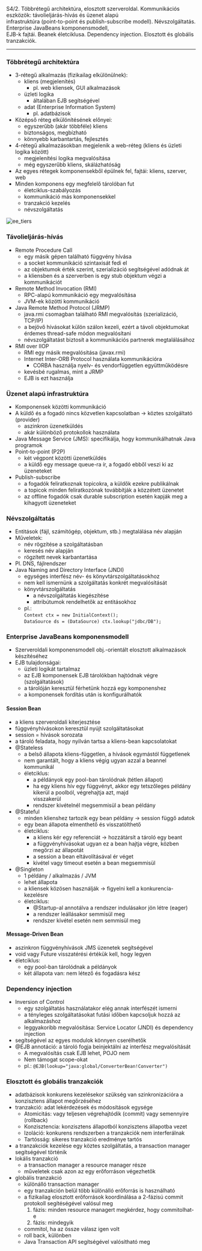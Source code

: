S4/2. Többrétegű architektúra, elosztott szerveroldal. Kommunikációs eszközök: távolieljárás-hívás és üzenet alapú  
infrastruktúra (point-to-point és publish-subscribe modell). Névszolgáltatás. Enterprise JavaBeans komponensmodell,  
EJB-k fajtái. Beanek életciklusa. Dependency injection. Elosztott és globális tranzakciók.

---
### Többrétegű architektúra
  - 3-rétegű alkalmazás (fizikailag elkülönülnek):
    - kliens (megjelenítés)
      - pl. web kliensek, GUI alkalmazások
    - üzleti logika
      - általában EJB segítségével
    - adat (Enterprise Information System)
      - pl. adatbázisok
  - Középső réteg elkülönítésének előnyei:
    - egyszerűbb (akár többféle) kliens
    - biztonságos, megbízható
    - könnyebb karbantartás, fejlesztés
  - 4-rétegű alkalmazásokban megjelenik a web-réteg (kliens és üzleti logika között)
    - megjelenítési logika megvalósítása
    - még egyszerűbb kliens, skálázhatóság
  - Az egyes rétegek komponensekből épülnek fel, fajtái: kliens, szerver, web
  - Minden komponens egy megfelelő tárolóban fut
    - életciklus-szabályozás
    - kommunikáció más komponensekkel
    - tranzakció kezelés
    - névszolgáltatás

![ee_tiers](ee_tiers.png "EE Tiers")

### Távolieljárás-hívás
  - Remote Procedure Call
    - egy másik gépen található függvény hívása
    - a socket kommunikáció szintaxisát fedi el
    - az objektumok érték szerint, szerializáció segítségével adódnak át
    - a kliensben és a szerverben is egy stub objektum végzi a kommunikációt
  - Remote Method Invocation (RMI)
    - RPC-alapú kommunikáció egy megvalósítása
    - JVM-ek közötti kommunikáció
  - Java Remote Method Protocol (JRMP)
    - java.rmi csomagban található RMI megvalósítás (szerializáció, TCP/IP)
    - a bejövő hívásokat külön szálon kezeli, ezért a távoli objektumokat érdemes thread-safe módon megvalósítani
    - névszolgáltatást biztosít a kommunikációs partnerek megtalálásához
  - RMI over IIOP
    - RMI egy másik megvalósítása (javax.rmi)
    - Internet Inter-ORB Protocol használata kommunikációra
      - CORBA használja nyelv- és vendorfüggetlen együttműködésre
    - kevésbé rugalmas, mint a JRMP
    - EJB is ezt használja

### Üzenet alapú infrastruktúra
  - Komponensek közötti kommunikáció
  - A küldő és a fogadó nincs közvetlen kapcsolatban → köztes szolgáltató (provider)
    - aszinkron üzenetküldés
    - akár különböző protokollok használata
  - Java Message Service (JMS): specifikálja, hogy kommunikálhatnak Java programok
  - Point-to-point (P2P)
    - két végpont közötti üzenetküldés
    - a küldő egy message queue-ra ír, a fogadó ebből veszi ki az üzeneteket
  - Publish-subscribe
    - a fogadók feliratkoznak topicokra, a küldők ezekre publikálnak
    - a topicok minden feliratkozónak továbbítják a közzétett üzenetet
    - az offline fogadók csak durable subscription esetén kapják meg a kihagyott üzeneteket

### Névszolgáltatás
  - Entitások (fájl, számítógép, objektum, stb.) megtalálása név alapján
  - Műveletek:
    - név rögzítése a szolgáltatásban
    - keresés név alapján
    - rögzített nevek karbantartása
  - Pl. DNS, fájlrendszer
  - Java Naming and Directory Interface (JNDI)
    - egységes interfész név- és könyvtárszolgáltatásokhoz
    - nem kell ismernünk a szolgáltatás konkrét megvalósítását
    - könyvtárszolgáltatás
      - a névszolgáltatás kiegészítése
      - attribútumok rendelhetők az entitásokhoz
    - pl.:  
	  `Context ctx = new InitialContext();`  
    `DataSource ds = (DataSource) ctx.lookup("jdbc/DB");`

### Enterprise JavaBeans komponensmodell
  - Szerveroldali komponensmodell obj.-orientált elosztott alkalmazások készítéséhez
  - EJB tulajdonságai:
    - üzleti logikát tartalmaz
    - az EJB komponensek EJB tárolókban hajtódnak végre (szolgáltatások)
    - a tárolóján keresztül férhetünk hozzá egy komponenshez
    - a komponensek fordítás után is konfigurálhatók

#### Session Bean
  - a kliens szerveroldali kiterjesztése
  - függvényhívásokon keresztül nyújt szolgáltatásokat
  - session = hívások sorozata
  - a tároló feladata, hogy nyilván tartsa a kliens-bean kapcsolatokat
  - @Stateless
    - a belső állapota kliens-független, a hívások egymástól függetlenek
    - nem garantált, hogy a kliens végig ugyan azzal a beannel kommunikál
    - életciklus:
      - a példányok egy pool-ban tárolódnak (tétlen állapot)
      - ha egy kliens hív egy függvényt, akkor egy tetszőleges példány kikerül a poolból, végrehajtja azt, majd  
	  visszakerül
      - rendszer kivételnél megsemmisül a bean példány
  - @Stateful
    - minden klienshez tartozik egy bean példány → session függő adatok
    - egy bean állapota elmenthető és visszatölthető
    - életciklus:
      - a kliens kér egy referenciát → hozzátársít a tároló egy beant
      - a függvényhívásokat ugyan ez a bean hajtja végre, közben megőrzi az állapotát
      - a session a bean eltávolításával ér véget
      - kivétel vagy timeout esetén a bean megsemmisül
  - @Singleton
    - 1 példány / alkalmazás / JVM
    - lehet állapota
    - a kliensek közösen használják → figyelni kell a konkurencia-kezelésre
    - életciklus:
      - @Startup-al annotálva a rendszer indulásakor jön létre (eager)
      - a rendszer leállásakor semmisül meg
      - rendszer kivétel esetén nem semmisül meg

#### Message-Driven Bean
  - aszinkron függvényhívások JMS üzenetek segítségével
  - void vagy Future visszatérési értékük kell, hogy legyen
  - életciklus:
    - egy pool-ban tárolódnak a példányok
    - két állapota van: nem létező és fogadásra kész

### Dependency injection
  - Inversion of Control
    - egy szolgáltatás használatakor elég annak interfészét ismerni
    - a tényleges szolgáltatásokat futási időben kapcsoljuk hozzá az alkalmazáshoz
    - leggyakoribb megvalósítása: Service Locator (JNDI) és dependency injection
  - segítségével az egyes modulok könnyen cserélhetők
  - @EJB annotáció: a tároló fogja beinjektálni az interfész megvalósítását
    - A megvalósítás csak EJB lehet, POJO nem
    - Nem támogat scope-okat
    - pl.: `@EJB(lookup="java:global/ConverterBean!Converter")`

### Elosztott és globális tranzakciók
  - adatbázisok konkurens kezelésekor szükség van szinkronizációra a konzisztens állapot megőrzéséhez
  - tranzakció: adat lekérdezések és módosítások egysége
    - Atomicitás: vagy teljesen végrehajtódik (commit) vagy semennyire (rollback)
    - Konzisztencia: konzisztens állapotból konzisztens állapotba vezet
    - Izoláció: konkurens rendszerben a tranzakciók nem interferálnak
    - Tartósság: sikeres tranzakció eredménye tartós
  - a tranzakciók kezelése egy köztes szolgáltatás, a transaction manager segítségével történik
  - lokális tranzakció
    - a transaction manager a resource manager része
    - műveletek csak azon az egy erőforráson végezhetők
  - globális tranzakció
    - különálló transaction manager
    - egy tranzakción belül több különálló erőforrás is használható
    - a fizikailag elosztott erőforrások koordinálása a 2-fázisú commit protokoll segítéségével valósul meg
      1. fázis: minden resource managert megkérdez, hogy commitolhat-e
      2. fázis: mindegyik
    - commitol, ha az össze válasz igen volt
    - roll back, különben
    - Java Transaction API segítségével valósítható meg
